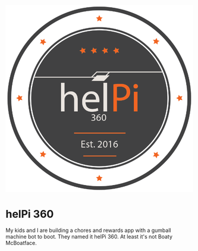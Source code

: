 ![alt tag](https://raw.githubusercontent.com/mdefeo/helPi-360/master/public/images/logo.png)

# helPi 360
My kids and I are building a chores and rewards app with a gumball machine bot to boot. They named it helPi 360. At least it's not Boaty McBoatface.
